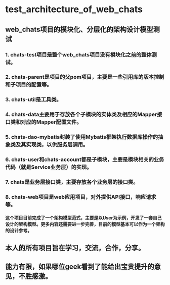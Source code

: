 # test_architecture_of_web_chats
## web_chats项目的模块化、分层化的架构设计模型测试

### 1. chats-test项目是整个web_chats项目没有模块化之前的整体测试。
### 2. chats-parent是项目的父pom项目，主要是一些引用库的版本控制和子项目的配置等。
### 3. chats-util是工具类。
### 4. chats-data主要用于存放各个子模块的实体类及相应的Mapper接口类和对应的Mapper配置文件。
### 5. chats-dao-mybatis封装了使用Mybatis框架执行数据库操作的抽象类及其实现类，以供服务层调用。
### 6. chats-user和chats-account都是子模块，主要是模块相关的业务代码（就是Service业务层）的实现。
### 7. chats是业务层接口类，主要存放各个业务层的接口类。
### 8. chats-web项目是web应用项目，对外提供API接口，响应请求等。

#### 这个项目目前完成了一个架构模型范式，主要是以User为示例，开发了一套自己设计的架构模型。更多内容还需要进一步完善，目前的模型基本可以作为一个架构的设计参考。
## 本人的所有项目旨在学习，交流，合作，分享。
## 能力有限，如果哪位geek看到了能给出宝贵提升的意见，不胜感激。


